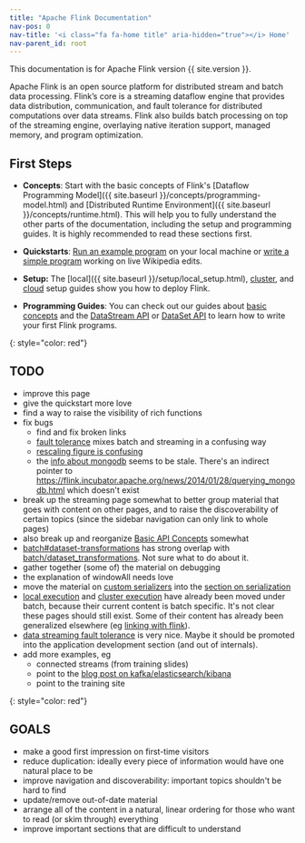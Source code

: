 ```yaml
---
title: "Apache Flink Documentation"
nav-pos: 0
nav-title: '<i class="fa fa-home title" aria-hidden="true"></i> Home'
nav-parent_id: root
---
```

<!--
Licensed to the Apache Software Foundation (ASF) under one
or more contributor license agreements.  See the NOTICE file
distributed with this work for additional information
regarding copyright ownership.  The ASF licenses this file
to you under the Apache License, Version 2.0 (the
"License"); you may not use this file except in compliance
with the License.  You may obtain a copy of the License at

  http://www.apache.org/licenses/LICENSE-2.0

Unless required by applicable law or agreed to in writing,
software distributed under the License is distributed on an
"AS IS" BASIS, WITHOUT WARRANTIES OR CONDITIONS OF ANY
KIND, either express or implied.  See the License for the
specific language governing permissions and limitations
under the License.
-->

This documentation is for Apache Flink version {{ site.version }}.

Apache Flink is an open source platform for distributed stream and batch data processing. Flink’s core is a streaming dataflow engine that provides data distribution, communication, and fault tolerance for distributed computations over data streams. Flink also builds batch processing on top of the streaming engine, overlaying native iteration support, managed memory, and program optimization.

## First Steps

- **Concepts**: Start with the basic concepts of Flink's [Dataflow Programming Model]({{ site.baseurl }}/concepts/programming-model.html) and [Distributed Runtime Environment]({{ site.baseurl }}/concepts/runtime.html). This will help you to fully understand the other parts of the documentation, including the setup and programming guides. It is highly recommended to read these sections first.

- **Quickstarts**: [Run an example program](quickstart/setup_quickstart.html) on your local machine or [write a simple program](quickstart/run_example_quickstart.html) working on live Wikipedia edits.

- **Setup:** The [local]({{ site.baseurl }}/setup/local_setup.html), [cluster](setup/cluster_setup.html), and [cloud](setup/gce_setup.html) setup guides show you how to deploy Flink.

- **Programming Guides**: You can check out our guides about [basic concepts](dev/api_concepts.html) and the [DataStream API](dev/datastream_api.html) or [DataSet API](dev/batch/index.html) to learn how to write your first Flink programs.

{: style="color: red"}
## TODO

* improve this page
* give the quickstart more love
* find a way to raise the visibility of rich functions
* fix bugs
  * find and fix broken links
  * [fault tolerance](dev/batch/fault_tolerance) mixes batch and streaming in a confusing way
  * [rescaling figure is confusing](fig/rescale.svg)
  * the [info about mongodb](dev/batch/connectors) seems to be stale. There's an indirect pointer to https://flink.incubator.apache.org/news/2014/01/28/querying_mongodb.html which doesn't exist
* break up the streaming page somewhat to better group material that goes with content on other pages, and to raise the discoverability of certain topics (since the sidebar navigation can only link to whole pages)
* also break up and reorganize [Basic API Concepts](dev/api_concepts) somewhat
* [batch#dataset-transformations](http://localhost:4000/dev/batch/#dataset-transformations) has strong overlap with [batch/dataset_transformations](http://localhost:4000/dev/batch/dataset_transformations.html). Not sure what to do about it.
* gather together (some of) the material on debugging
* the explanation of windowAll needs love
* move the material on [custom serializers](http://localhost:4000/monitoring/best_practices.html#register-a-custom-serializer-for-your-flink-program) into the [section on serialization](dev/types_serialization)
* [local execution](dev/local_execution) and [cluster execution](dev/cluster_execution) have already been moved under batch, because their current content is batch specific. It's not clear these pages should still exist. Some of their content has already been generalized elsewhere (eg [linking with flink](dev/api_concepts.html#linking-with-flink)).
* [data streaming fault tolerance](internals/stream_checkpointing) is very nice. Maybe it should be promoted into the application development section (and out of internals).
* add more examples, eg
  * connected streams (from training slides)
  * point to the [blog post on kafka/elasticsearch/kibana](https://www.elastic.co/blog/building-real-time-dashboard-applications-with-apache-flink-elasticsearch-and-kibana)
  * point to the training site

{: style="color: red"}
## GOALS

* make a good first impression on first-time visitors
* reduce duplication: ideally every piece of information would have one natural place to be
* improve navigation and discoverability: important topics shouldn't be hard to find
* update/remove out-of-date material
* arrange all of the content in a natural, linear ordering for those who want to read (or skim through) everything
* improve important sections that are difficult to understand
